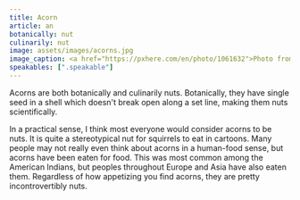 ```yaml
---
title: Acorn
article: an
botanically: nut
culinarily: nut
image: assets/images/acorns.jpg
image_caption: <a href="https://pxhere.com/en/photo/1061632">Photo from PxHere</a>
speakables: [".speakable"]
---
```

<span class="speakable">Acorns are both botanically and culinarily nuts.</span> Botanically, they have single seed in a shell which doesn't break open along a set line, making them nuts scientifically.

In a practical sense, I think most everyone would consider acorns to be nuts. It is quite a stereotypical nut for squirrels to eat in cartoons. Many people may not really even think about acorns in a human-food sense, but acorns have been eaten for food. This was most common among the American Indians, but peoples throughout Europe and Asia have also eaten them. Regardless of how appetizing you find acorns, they are pretty incontrovertibly nuts.